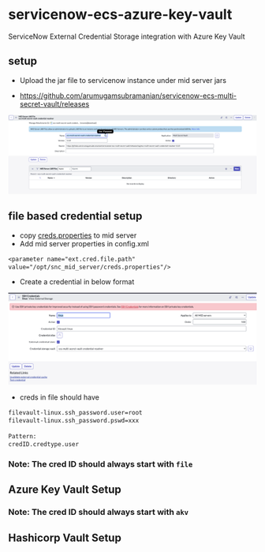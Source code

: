 # servicenow-ecs-azure-key-vault
ServiceNow External Credential Storage integration with Azure Key Vault

## setup
* Upload the jar file to servicenow instance under mid server jars

* https://github.com/arumugamsubramanian/servicenow-ecs-multi-secret-vault/releases


![img_1.png](images%2Fimg_1.png)

## file based credential setup

* copy [creds.properties](setup%2Ffile-vault%2Fcreds.properties) to mid server
* Add mid server properties in config.xml
```text
<parameter name="ext.cred.file.path" value="/opt/snc_mid_server/creds.properties"/>
```
* Create a credential in below format

![img.png](images%2Fimg.png)

* creds in file should have 
```text
filevault-linux.ssh_password.user=root
filevault-linux.ssh_password.pswd=xxx

Pattern:
credID.credtype.user
```

### Note: The cred ID should always start with `file`

## Azure Key Vault Setup

### Note: The cred ID should always start with `akv`

## Hashicorp Vault Setup